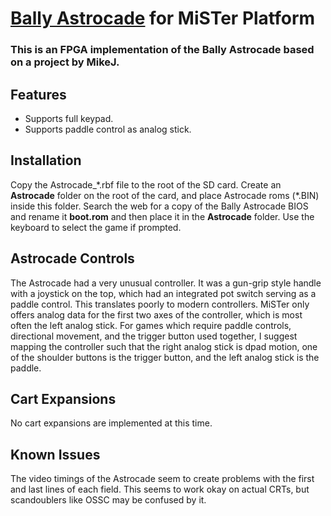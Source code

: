 # [Bally Astrocade](https://en.wikipedia.org/wiki/Bally_Astrocade) for MiSTer Platform

### This is an FPGA implementation of the Bally Astrocade based on a project by MikeJ.

## Features
 * Supports full keypad.
 * Supports paddle control as analog stick.

## Installation
Copy the Astrocade_\*.rbf file to the root of the SD card. Create an **Astrocade** folder on the root of the card, and place Astrocade roms (\*.BIN) inside this folder. Search the web for a copy of the Bally Astrocade BIOS and rename it **boot.rom** and then place it in the **Astrocade** folder. Use the keyboard to select the game if prompted.

## Astrocade Controls
The Astrocade had a very unusual controller. It was a gun-grip style handle with a joystick on the top, which had an integrated pot switch serving as a paddle control. This translates poorly to modern controllers. MiSTer only offers analog data for the first two axes of the controller, which is most often the left analog stick. For games which require paddle controls, directional movement, and the trigger button used together, I suggest mapping the controller such that the right analog stick is dpad motion, one of the shoulder buttons is the trigger button, and the left analog stick is the paddle.

## Cart Expansions
No cart expansions are implemented at this time.

## Known Issues
The video timings of the Astrocade seem to create problems with the first and last lines of each field. This seems to work okay on actual CRTs, but scandoublers like OSSC may be confused by it.
